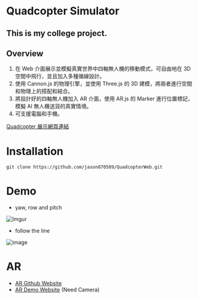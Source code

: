# Quadcopter Simulator

## This is my college project.

## Overview

1. 在 Web 介面展示並模擬真實世界中四軸無人機的移動模式，可自由地在 3D 空間中飛行，並且加入多種循線設計。
2. 使用 Cannon.js 的物理引擎，並使用 Three.js 的 3D 建模，將兩者進行空間和物理上的搭配和結合。 
3. 將設計好的四軸無人機加入 AR 介面，使用 AR.js 的 Marker 進行位置標記，模擬 AI 無人機送貨的真實情境。  
4. 可支援電腦和手機。

[Quadcopter 展示網頁連結](https://jason870509.github.io/QuadcopterWeb/quadcopter.html "link")

# Installation

```
git clone https://github.com/jason870509/QuadcopterWeb.git
```

# Demo

* yaw, row and pitch 

![Imgur](https://github.com/jason870509/QuadcopterWeb/blob/master/others/images/yaw%2C%20row%20and%20pitch.gif)

* follow the line

![image](https://github.com/jason870509/QuadcopterWeb/blob/master/others/images/follow%20the%20line.gif)

# AR

* [AR Github Website](https://github.com/jason870509/QuadcopterAR "link")
* [AR Demo Website](https://jason870509.github.io/QuadcopterAR/AR_copter_final.html "link") (Need Camera)
